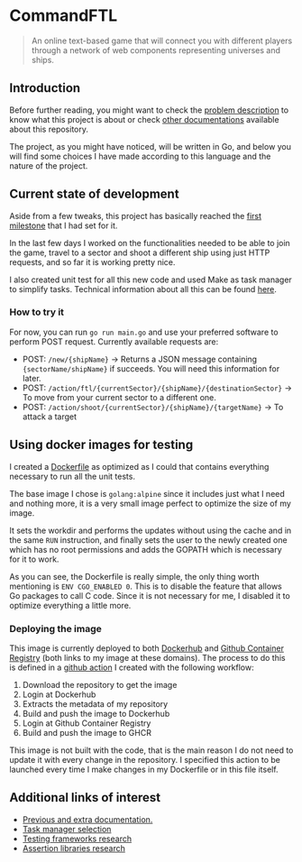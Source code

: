 # CommandFTL

> An online text-based game that will connect you with different players through a network of web components representing universes and ships.

## Introduction

Before further reading, you might want to check the [problem description](https://github.com/Anglepi/CommandFTL/blob/main/docs/ProblemDescription.md) to know what this project is about or check [other documentations](https://github.com/Anglepi/CommandFTL/blob/main/docs/README.md) available about this repository.

The project, as you might have noticed, will be written in Go, and below you will find some choices I have made according to this language and the nature of the project.

## Current state of development

Aside from a few tweaks, this project has basically reached the [first milestone]() that I had set for it.

In the last few days I worked on the functionalities needed to be able to join the game, travel to a sector and shoot a different ship using just HTTP requests, and so far it is working pretty nice.

I also created unit test for all this new code and used Make as task manager to simplify tasks. Technical information about all this can be found [here]().

### How to try it

For now, you can run `go run main.go` and use your preferred software to perform POST request. Currently available requests are:

- POST: `/new/{shipName}` -> Returns a JSON message containing `{sectorName/shipName}` if succeeds. You will need this information for later.
- POST: `/action/ftl/{currentSector}/{shipName}/{destinationSector}` -> To move from your current sector to a different one.
- POST: `/action/shoot/{currentSector}/{shipName}/{targetName}` -> To attack a target

## Using docker images for testing

I created a [Dockerfile](https://github.com/Anglepi/CommandFTL/blob/main/Dockerfile) as optimized as I could that contains everything necessary to run all the unit tests.

The base image I chose is `golang:alpine` since it includes just what I need and nothing more, it is a very small image perfect to optimize the size of my image.

It sets the workdir and performs the updates without using the cache and in the same `RUN` instruction, and finally sets the user to the newly created one which has no root permissions and adds the GOPATH which is necessary for it to work.

As you can see, the Dockerfile is really simple, the only thing worth mentioning is `ENV CGO_ENABLED 0`. This is to disable the feature that allows Go packages to call C code. Since it is not necessary for me, I disabled it to optimize everything a little more.

### Deploying the image

This image is currently deployed to both [Dockerhub](https://hub.docker.com/r/anglepi/commandftl) and [Github Container Registry](https://github.com/Anglepi/CommandFTL/pkgs/container/commandftl) (both links to my image at these domains). The process to do this is defined in a [github action](https://github.com/Anglepi/CommandFTL/blob/main/.github/workflows/deploy-test-image.yml) I created with the following workflow:

1. Download the repository to get the image
1. Login at Dockerhub
1. Extracts the metadata of my repository
1. Build and push the image to Dockerhub
1. Login at Github Container Registry
1. Build and push the image to GHCR

This image is not built with the code, that is the main reason I do not need to update it with every change in the repository. I specified this action to be launched every time I make changes in my Dockerfile or in this file itself.

## Additional links of interest

- [Previous and extra documentation.](https://github.com/Anglepi/CommandFTL/blob/main/docs/README.md)
- [Task manager selection](https://github.com/Anglepi/CommandFTL/blob/main/docs/TaskManager.md)
- [Testing frameworks research](https://github.com/Anglepi/CommandFTL/blob/main/docs/TestingFramework.md)
- [Assertion libraries research](https://github.com/Anglepi/CommandFTL/blob/main/docs/AssertionLibrary.md)

